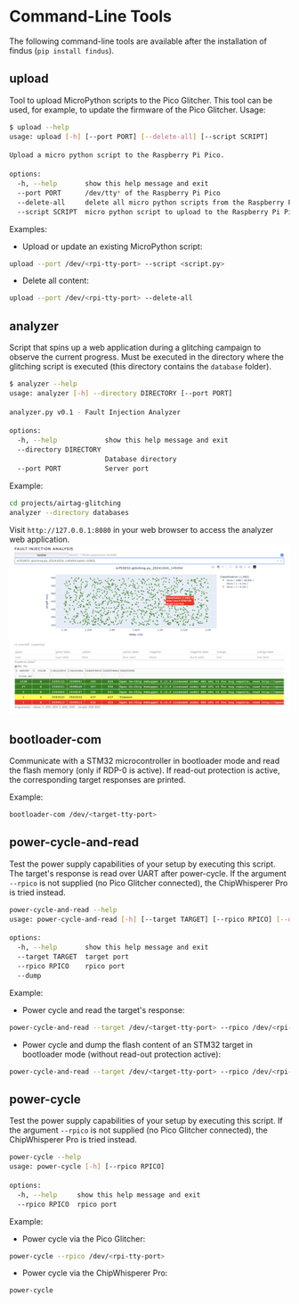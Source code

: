 # Command-Line Tools

The following command-line tools are available after the installation of findus (`pip install findus`).

## upload

Tool to upload MicroPython scripts to the Pico Glitcher. This tool can be used, for example, to update the firmware of the Pico Glitcher.
Usage:

``` bash
$ upload --help
usage: upload [-h] [--port PORT] [--delete-all] [--script SCRIPT]

Upload a micro python script to the Raspberry Pi Pico.

options:
  -h, --help       show this help message and exit
  --port PORT      /dev/tty* of the Raspberry Pi Pico
  --delete-all     delete all micro python scripts from the Raspberry Pi Pico
  --script SCRIPT  micro python script to upload to the Raspberry Pi Pico
```

Examples:

- Upload or update an existing MicroPython script:
```bash
upload --port /dev/<rpi-tty-port> --script <script.py>
```

- Delete all content:
```bash
upload --port /dev/<rpi-tty-port> --delete-all
```

## analyzer

Script that spins up a web application during a glitching campaign to observe the current progress. Must be executed in the directory where the glitching script is executed (this directory contains the `database` folder).

```bash
$ analyzer --help
usage: analyzer [-h] --directory DIRECTORY [--port PORT]

analyzer.py v0.1 - Fault Injection Analyzer

options:
  -h, --help            show this help message and exit
  --directory DIRECTORY
                        Database directory
  --port PORT           Server port
```

Example:
```bash
cd projects/airtag-glitching
analyzer --directory databases
```

Visit `http://127.0.0.1:8080` in your web browser to access the analyzer web application.
![Parameter space web application](images/parameterspace-pico-glitcher.png)

## bootloader-com

Communicate with a STM32 microcontroller in bootloader mode and read the flash memory (only if RDP-0 is active). If read-out protection is active, the corresponding target responses are printed.

Example:
```bash
bootloader-com /dev/<target-tty-port>
```

## power-cycle-and-read

Test the power supply capabilities of your setup by executing this script. The target's response is read over UART after power-cycle.
If the argument `--rpico` is not supplied (no Pico Glitcher connected), the ChipWhisperer Pro is tried instead. 

```bash
power-cycle-and-read --help
usage: power-cycle-and-read [-h] [--target TARGET] [--rpico RPICO] [--dump]

options:
  -h, --help       show this help message and exit
  --target TARGET  target port
  --rpico RPICO    rpico port
  --dump
```

Example:

- Power cycle and read the target's response:
```bash
power-cycle-and-read --target /dev/<target-tty-port> --rpico /dev/<rpi-tty-port>
```

- Power cycle and dump the flash content of an STM32 target in bootloader mode (without read-out protection active):
```bash
power-cycle-and-read --target /dev/<target-tty-port> --rpico /dev/<rpi-tty-port> --dump
```


## power-cycle

Test the power supply capabilities of your setup by executing this script.
If the argument `--rpico` is not supplied (no Pico Glitcher connected), the ChipWhisperer Pro is tried instead.

```bash
power-cycle --help
usage: power-cycle [-h] [--rpico RPICO]

options:
  -h, --help     show this help message and exit
  --rpico RPICO  rpico port
```

Example:

- Power cycle via the Pico Glitcher:
```bash
power-cycle --rpico /dev/<rpi-tty-port>
```

- Power cycle via the ChipWhisperer Pro:
```bash
power-cycle
```